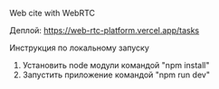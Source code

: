 Web cite with WebRTC

Деплой: https://web-rtc-platform.vercel.app/tasks

Инструкция по локальному запуску
1) Установить node модули командой "npm install"
2) Запустить приложение командой "npm run dev"
